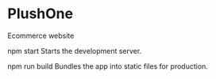 # PlushOne
Ecommerce website

npm start
    Starts the development server.

npm run build
    Bundles the app into static files for production.
